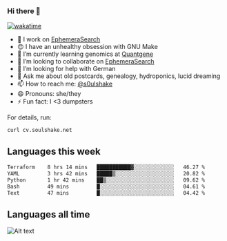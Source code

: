 ### Hi there 👋

[![wakatime](https://wakatime.com/badge/user/08339702-a231-40c4-8838-d449bd2ff951.svg)](https://wakatime.com/@08339702-a231-40c4-8838-d449bd2ff951)

<!--
**soulshake/soulshake** is a ✨ _special_ ✨ repository because its `README.md` (this file) appears on your GitHub profile.

Here are some ideas to get you started:

- 🔭 I’m currently working on ...
- 🌱 I’m currently learning ...
- 👯 I’m looking to collaborate on ...
- 🤔 I’m looking for help with ...
- 💬 Ask me about ...
- 📫 How to reach me: ...
- 😄 Pronouns: ...
- ⚡ Fun fact: ...
-->


- 🔭 I work on [EphemeraSearch](https://www.ephemerasearch.com/)
- 😍 I have an unhealthy obsession with GNU Make
- :dna: I’m currently learning genomics at [Quantgene](https://www.quantgene.com/)
- 👯 I’m looking to collaborate on [EphemeraSearch](https://www.ephemerasearch.com/)
- 🤔 I’m looking for help with German
- 💬 Ask me about old postcards, genealogy, hydroponics, lucid dreaming
- 📫 How to reach me: [@s0ulshake](https://twitter.com/s0ulshake)
- 😄 Pronouns: she/they
- ⚡ Fun fact: I <3 dumpsters

For details, run:

```
curl cv.soulshake.net
```

## Languages this week

<!--START_SECTION:waka-->

```txt
Terraform    8 hrs 14 mins   ███████████▓░░░░░░░░░░░░░   46.27 %
YAML         3 hrs 42 mins   █████▒░░░░░░░░░░░░░░░░░░░   20.82 %
Python       1 hr 42 mins    ██▒░░░░░░░░░░░░░░░░░░░░░░   09.62 %
Bash         49 mins         █░░░░░░░░░░░░░░░░░░░░░░░░   04.61 %
Text         47 mins         █░░░░░░░░░░░░░░░░░░░░░░░░   04.42 %
```

<!--END_SECTION:waka-->

## Languages all time
![Alt text](https://wakatime.com/share/@aj/6aa10b67-a5e9-4fb1-acaf-8692f4385172.svg)

